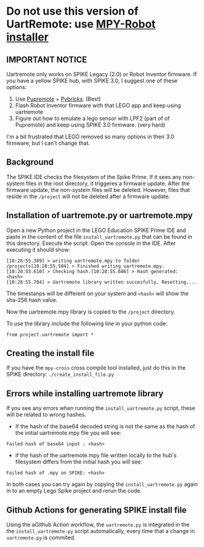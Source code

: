 # Do not use this version of UartRemote: use [MPY-Robot installer](https://github.com/antonvh/mpy-robot-tools/blob/master/Installer/install_mpy_robot_tools.py)


## IMPORTANT NOTICE
Uartremote only works on SPIKE Legacy (2.0) or Robot Inventor firmware. If you have a yellow SPIKE hub, with SPIKE 3.0, I suggest one of these options:

1. Use [Pupremote](https://github.com/antonvh/PUPRemote) + [Pybricks](https://code.pybricks.com). (Best)
2. Flash Robot Inventor firmware with that LEGO app and keep using uartremote 
3. Figure out how to emulate a lego sensor with LPF2 (part of of Pupremote) and keep using SPIKE 3.0 firmware. (very hard)

I'm a bit frustrated that LEGO removed so many options in their 3.0 firmware, but I can't change that.

## Background
The SPIKE IDE checks the filesystem of the Spike Prime. If it sees any non-system files in the root directory, it triggeres a firmware update. After the firmware update, the non-system files will be deleted. However, files that reside in the `/project`  will not be deleted after a firmware update.
## Installation of uartremote.py or uartremote.mpy
Open a new Python project in the LEGO Education SPIKE Prime IDE and paste in the content of the file `install_uartremote.py` that can be found in this directory. Execute the script. Open the console in the IDE. After executing it should show:

```
[10:28:55.389] > writing uartremote.mpy to folder /projects[10:28:55.584] > Finished writing uartremote.mpy.
[10:28:55.610] > Checking hash.[10:28:55.686] > Hash generated:  <hash>
[10:28:55.704] > Uartremote library written succesfully. Resetting....
```

The timestanps will be different on your system and `<hash>` will show the sha-256 hash value.

Now the uartremote.mpy library is copied to the `/project` directory.

To use the library include the following line in your python code:

```from project.uartremote import *```

## Creating the install file
If you have the `mpy-cross` cross compile tool installed, just do this in the SPIKE directory:
`./create_install_file.py`

## Errors while installing uartremote library
If you see any errors when running the `install_uartremote.py` script, these will be related to wrong hashes. 
- If the hash of the base64 decoded string is not the same as the hash of the initial uartremote.mpy file you will see:
```
Failed hash of base64 input : <hash>
```
- if the hash of the uartremote.mpy file written locally to the hub's filesystem differs from the initial hash you will see:
```
Failed hash of .mpy on SPIKE: <hash>
```
In both cases you can try again by copying the `install_uartremote.py` again in to an empty Lego Spike project and rerun the code.

## Github Actions for generating SPIKE install file
Using the aGithub Action workflow, the `uartremote.py` is integrated in the the `install_uartremote.py` script automatically, every time that a change in `uartremote.py` is commited.


